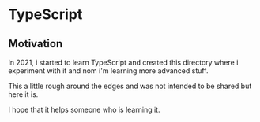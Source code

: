 # TypeScript

## Motivation

In 2021, i started to learn TypeScript and created this directory where i experiment with it and nom i'm learning more advanced stuff.

This a little rough around the edges and was not intended to be shared but here it is.

I hope that it helps someone who is learning it.
